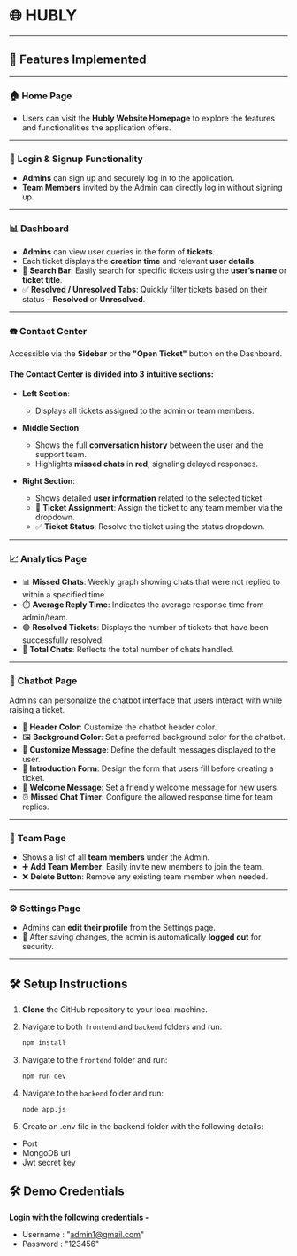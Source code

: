 # 🌐 **HUBLY**

---

## 🚀 **Features Implemented**

---

### 🏠 **Home Page**

- Users can visit the **Hubly Website Homepage** to explore the features and functionalities the application offers.

---

### 🔐 **Login & Signup Functionality**

- **Admins** can sign up and securely log in to the application.
- **Team Members** invited by the Admin can directly log in without signing up.

---

### 📊 **Dashboard**

- **Admins** can view user queries in the form of **tickets**.
- Each ticket displays the **creation time** and relevant **user details**.
- 🔎 **Search Bar**: Easily search for specific tickets using the **user’s name** or **ticket title**.
- ✅ **Resolved / Unresolved Tabs**: Quickly filter tickets based on their status – **Resolved** or **Unresolved**.

---

### ☎️ **Contact Center**

Accessible via the **Sidebar** or the **"Open Ticket"** button on the Dashboard.

#### The Contact Center is divided into 3 intuitive sections:

- **Left Section**:
  - Displays all tickets assigned to the admin or team members.
- **Middle Section**:

  - Shows the full **conversation history** between the user and the support team.
  - Highlights **missed chats** in **red**, signaling delayed responses.

- **Right Section**:
  - Shows detailed **user information** related to the selected ticket.
  - 👥 **Ticket Assignment**: Assign the ticket to any team member via the dropdown.
  - ✅ **Ticket Status**: Resolve the ticket using the status dropdown.

---

### 📈 **Analytics Page**

- 📊 **Missed Chats**: Weekly graph showing chats that were not replied to within a specified time.
- ⏱️ **Average Reply Time**: Indicates the average response time from admin/team.
- 🟢 **Resolved Tickets**: Displays the number of tickets that have been successfully resolved.
- 💬 **Total Chats**: Reflects the total number of chats handled.

---

### 🤖 **Chatbot Page**

Admins can personalize the chatbot interface that users interact with while raising a ticket.

- 🎨 **Header Color**: Customize the chatbot header color.
- 🖼️ **Background Color**: Set a preferred background color for the chatbot.
- 💬 **Customize Message**: Define the default messages displayed to the user.
- 📝 **Introduction Form**: Design the form that users fill before creating a ticket.
- 🙋 **Welcome Message**: Set a friendly welcome message for new users.
- ⏰ **Missed Chat Timer**: Configure the allowed response time for team replies.

---

### 👥 **Team Page**

- Shows a list of all **team members** under the Admin.
- ➕ **Add Team Member**: Easily invite new members to join the team.
- ❌ **Delete Button**: Remove any existing team member when needed.

---

### ⚙️ **Settings Page**

- Admins can **edit their profile** from the Settings page.
- 🔐 After saving changes, the admin is automatically **logged out** for security.

---

## 🛠️ **Setup Instructions**

1. **Clone** the GitHub repository to your local machine.
2. Navigate to both `frontend` and `backend` folders and run:

   ```bash
   npm install
   ```

3. Navigate to the `frontend` folder and run:

   ```bash
   npm run dev
   ```

4. Navigate to the `backend` folder and run:

   ```bash
   node app.js
   ```

5. Create an .env file in the backend folder with the following details:

- Port
- MongoDB url
- Jwt secret key

## 🛠️ **Demo Credentials**

**Login with the following credentials -**

- Username : "admin1@gmail.com"
- Password : "123456"

